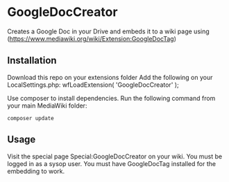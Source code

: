 # GoogleDocCreator

Creates a Google Doc in your Drive and embeds it to a wiki page using (https://www.mediawiki.org/wiki/Extension:GoogleDocTag)

## Installation

Download this repo on your extensions folder
Add the following on your LocalSettings.php: 
    wfLoadExtension( 'GoogleDocCreator' );

Use composer to install dependencies. Run the following command from your main MediaWiki folder:

    composer update

## Usage

Visit the special page Special:GoogleDocCreator on your wiki. You must be logged in as a sysop user.
You must have GoogleDocTag installed for the embedding to work.
